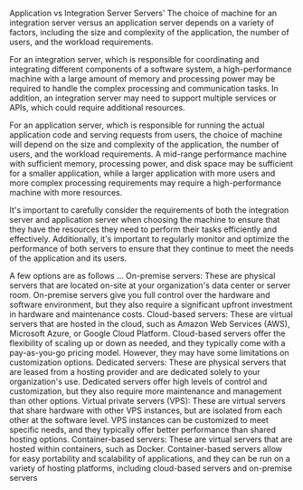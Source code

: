 Application vs Integration Server Servers'
The choice of machine for an integration server versus an application server depends on a variety of factors, including the size and complexity of the application, the number of users, and the workload requirements.

For an integration server, which is responsible for coordinating and integrating different components of a software system, a high-performance machine with a large amount of memory and processing power may be required to handle the complex processing and communication tasks. In addition, an integration server may need to support multiple services or APIs, which could require additional resources.

For an application server, which is responsible for running the actual application code and serving requests from users, the choice of machine will depend on the size and complexity of the application, the number of users, and the workload requirements. A mid-range performance machine with sufficient memory, processing power, and disk space may be sufficient for a smaller application, while a larger application with more users and more complex processing requirements may require a high-performance machine with more resources.

It's important to carefully consider the requirements of both the integration server and application server when choosing the machine to ensure that they have the resources they need to perform their tasks efficiently and effectively. Additionally, it's important to regularly monitor and optimize the performance of both servers to ensure that they continue to meet the needs of the application and its users.

A few options are as follows … 
On-premise servers: These are physical servers that are located on-site at your organization's data center or server room. On-premise servers give you full control over the hardware and software environment, but they also require a significant upfront investment in hardware and maintenance costs.
Cloud-based servers: These are virtual servers that are hosted in the cloud, such as Amazon Web Services (AWS), Microsoft Azure, or Google Cloud Platform. Cloud-based servers offer the flexibility of scaling up or down as needed, and they typically come with a pay-as-you-go pricing model. However, they may have some limitations on customization options.
Dedicated servers: These are physical servers that are leased from a hosting provider and are dedicated solely to your organization's use. Dedicated servers offer high levels of control and customization, but they also require more maintenance and management than other options.
Virtual private servers (VPS): These are virtual servers that share hardware with other VPS instances, but are isolated from each other at the software level. VPS instances can be customized to meet specific needs, and they typically offer better performance than shared hosting options.
Container-based servers: These are virtual servers that are hosted within containers, such as Docker. Container-based servers allow for easy portability and scalability of applications, and they can be run on a variety of hosting platforms, including cloud-based servers and on-premise servers
